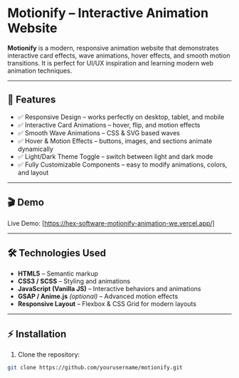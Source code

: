 #  Motionify – Interactive Animation Website

**Motionify** is a modern, responsive animation website that demonstrates interactive card effects, wave animations, hover effects, and smooth motion transitions. It is perfect for UI/UX inspiration and learning modern web animation techniques.

---

## 🌟 Features

- ✅ Responsive Design – works perfectly on desktop, tablet, and mobile
- ✅ Interactive Card Animations – hover, flip, and motion effects
- ✅ Smooth Wave Animations – CSS & SVG based waves
- ✅ Hover & Motion Effects – buttons, images, and sections animate dynamically
- ✅ Light/Dark Theme Toggle – switch between light and dark mode
- ✅ Fully Customizable Components – easy to modify animations, colors, and layout

---

## 🎬 Demo

Live Demo: [https://hex-software-motionify-animation-we.vercel.app/]

---

## 🛠 Technologies Used

- **HTML5** – Semantic markup
- **CSS3 / SCSS** – Styling and animations
- **JavaScript (Vanilla JS)** – Interactive behaviors and animations
- **GSAP / Anime.js** *(optional)* – Advanced motion effects
- **Responsive Layout** – Flexbox & CSS Grid for modern layouts

---

## ⚡ Installation

1. Clone the repository:

```bash
git clone https://github.com/yourusername/motionify.git
